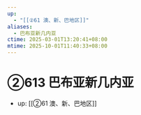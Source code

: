 ```yaml
---
up:
  - "[[②61 澳、新、巴地区]]"
aliases:
  - 巴布亚新几内亚
ctime: 2025-03-01T13:20:41+08:00
mtime: 2025-10-01T11:40:33+08:00
---
```


# ②613 巴布亚新几内亚

- up: [[②61 澳、新、巴地区]]

